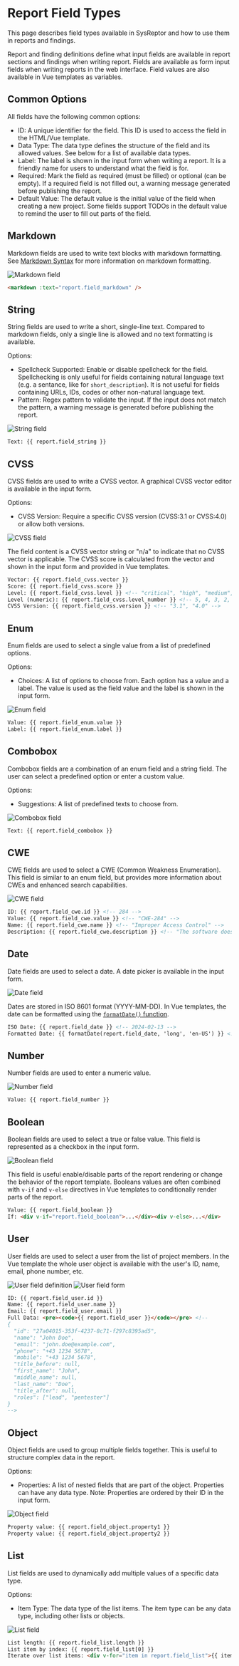# Report Field Types

This page describes field types available in SysReptor and how to use them in reports and findings. 

Report and finding definitions define what input fields are available in report sections and findings when writing report. 
Fields are available as form input fields when writing reports in the web interface.
Field values are also available in Vue templates as variables.


## Common Options
All fields have the following common options:

* ID: A unique identifier for the field. This ID is used to access the field in the HTML/Vue template.
* Data Type: The data type defines the structure of the field and its allowed values. See below for a list of available data types.
* Label: The label is shown in the input form when writing a report. It is a friendly name for users to understand what the field is for.
* Required: Mark the field as required (must be filled) or optional (can be empty). If a required field is not filled out, a warning message generated before publishing the report.
* Default Value: The default value is the initial value of the field when creating a new project. Some fields support TODOs in the default value to remind the user to fill out parts of the field.


## Markdown
Markdown fields are used to write text blocks with markdown formatting.
See [Markdown Syntax](/reporting/markdown-features.md) for more information on markdown formatting.

![Markdown field](../../images/fields_markdown.png)

```html title="Usage in Vue templates"
<markdown :text="report.field_markdown" />
```

## String
String fields are used to write a short, single-line text.
Compared to markdown fields, only a single line is allowed and no text formatting is available.

Options:

* Spellcheck Supported: Enable or disable spellcheck for the field. Spellchecking is only useful for fields containing natural language text (e.g. a sentance, like for `short_description`). It is not useful for fields containing URLs, IDs, codes or other non-natural language text.
* Pattern: Regex pattern to validate the input. If the input does not match the pattern, a warning message is generated before publishing the report.

![String field](../../images/fields_string.png)

```html title="Usage in Vue templates"
Text: {{ report.field_string }}
```


## CVSS
CVSS fields are used to write a CVSS vector. A graphical CVSS vector editor is available in the input form.

Options:

* CVSS Version: Require a specific CVSS version (CVSS:3.1 or CVSS:4.0) or allow both versions.

![CVSS field](../../images/fields_cvss.png)


The field content is a CVSS vector string or "n/a" to indicate that no CVSS vector is applicable.
The CVSS score is calculated from the vector and shown in the input form and provided in Vue templates.

```html title="Usage in Vue templates"
Vector: {{ report.field_cvss.vector }}
Score: {{ report.field_cvss.score }}
Level: {{ report.field_cvss.level }} <!-- "critical", "high", "medium", "low", "info" -->
Level (numeric): {{ report.field_cvss.level_number }} <!-- 5, 4, 3, 2, 1 -->
CVSS Version: {{ report.field_cvss.version }} <!-- "3.1", "4.0" -->
```


## Enum
Enum fields are used to select a single value from a list of predefined options.

Options:

* Choices: A list of options to choose from. Each option has a value and a label. The value is used as the field value and the label is shown in the input form.

![Enum field](../../images/fields_enum.png)

```html title="Usage in Vue templates"
Value: {{ report.field_enum.value }}
Label: {{ report.field_enum.label }}
```


## Combobox
Combobox fields are a combination of an enum field and a string field. The user can select a predefined option or enter a custom value.

Options:

* Suggestions: A list of predefined texts to choose from.

![Combobox field](../../images/fields_combobox.png)

```html title="Usage in Vue templates"
Text: {{ report.field_combobox }}
```


## CWE
CWE fields are used to select a CWE (Common Weakness Enumeration).
This field is similar to an enum field, but provides more information about CWEs and enhanced search capabilities.

![CWE field](../../images/fields_cwe.png)

```html title="Usage in Vue templates"
ID: {{ report.field_cwe.id }} <!-- 284 -->
Value: {{ report.field_cwe.value }} <!-- "CWE-284" -->
Name: {{ report.field_cwe.name }} <!-- "Improper Access Control" -->
Description: {{ report.field_cwe.description }} <!-- "The software does not restrict or incorrectly restricts access to a resource from an unauthorized actor." -->
```

## Date
Date fields are used to select a date. A date picker is available in the input form.

![Date field](../../images/fields_date.png)

Dates are stored in ISO 8601 format (YYYY-MM-DD). In Vue templates, the date can be formatted using the [`formatDate()` function](../../designer/formatting-utils.md#date-formatting).

```html title="Usage in Vue templates"
ISO Date: {{ report.field_date }} <!-- 2024-02-13 -->
Formatted Date: {{ formatDate(report.field_date, 'long', 'en-US') }} <!-- February 13, 2024 -->
```


## Number
Number fields are used to enter a numeric value.

![Number field](../../images/fields_number.png)

```html title="Usage in Vue templates"
Value: {{ report.field_number }}
```


## Boolean
Boolean fields are used to select a true or false value. This field is represented as a checkbox in the input form.

![Boolean field](../../images/fields_boolean.png)

This field is useful enable/disable parts of the report rendering or change the behavior of the report template.
Booleans values are often combined with `v-if` and `v-else` directives in Vue templates to conditionally render parts of the report.

```html title="Usage in Vue templates"
Value: {{ report.field_boolean }}
If: <div v-if="report.field_boolean">...</div><div v-else>...</div>
```


## User
User fields are used to select a user from the list of project members.
In the Vue template the whole user object is available with the user's ID, name, email, phone number, etc.

![User field definition](../../images/fields_user.png)
![User field form](../../images/fields_user2.png)

```html title="Usage in Vue templates"
ID: {{ report.field_user.id }}
Name: {{ report.field_user.name }}
Email: {{ report.field_user.email }}
Full Data: <pre><code>{{ report.field_user }}</code></pre> <!-- 
{
  "id": "27a04015-353f-4237-8c71-f297c8395ad5",
  "name": "John Doe",
  "email": "john.doe@example.com",
  "phone": "+43 1234 5678",
  "mobile": "+43 1234 5678",
  "title_before": null,
  "first_name": "John",
  "middle_name": null,
  "last_name": "Doe",
  "title_after": null,
  "roles": ["lead", "pentester"]
}
-->
```


## Object
Object fields are used to group multiple fields together. This is useful to structure complex data in the report.

Options:

* Properties: A list of nested fields that are part of the object. Properties can have any data type. Note: Properties are ordered by their ID in the input form.

![Object field](../../images/fields_object.png)

```html title="Usage in Vue templates"
Property value: {{ report.field_object.property1 }}
Property value: {{ report.field_object.property2 }}
```


## List
List fields are used to dynamically add multiple values of a specific data type.

Options:

* Item Type: The data type of the list items. The item type can be any data type, including other lists or objects.

![List field](../../images/fields_list.png)

```html title="Usage in Vue templates"
List length: {{ report.field_list.length }}
List item by index: {{ report.field_list[0] }}
Iterate over list items: <div v-for="item in report.field_list">{{ item }}</div>
```

